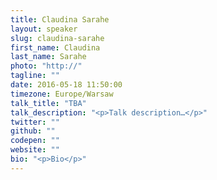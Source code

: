 ```yaml
---
title: Claudina Sarahe
layout: speaker
slug: claudina-sarahe
first_name: Claudina
last_name: Sarahe
photo: "http://"
tagline: ""
date: 2016-05-18 11:50:00
timezone: Europe/Warsaw
talk_title: "TBA"
talk_description: "<p>Talk description…</p>"
twitter: ""
github: ""
codepen: ""
website: ""
bio: "<p>Bio</p>"
---
```

